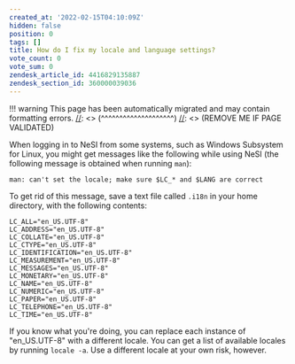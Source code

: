 ```yaml
---
created_at: '2022-02-15T04:10:09Z'
hidden: false
position: 0
tags: []
title: How do I fix my locale and language settings?
vote_count: 0
vote_sum: 0
zendesk_article_id: 4416829135887
zendesk_section_id: 360000039036
---
```




[//]: <> (REMOVE ME IF PAGE VALIDATED)
[//]: <> (vvvvvvvvvvvvvvvvvvvv)
!!! warning
    This page has been automatically migrated and may contain formatting errors.
[//]: <> (^^^^^^^^^^^^^^^^^^^^)
[//]: <> (REMOVE ME IF PAGE VALIDATED)

When logging in to NeSI from some systems, such as Windows Subsystem for
Linux, you might get messages like the following while using NeSI (the
following message is obtained when running `man`):

``` sl
man: can't set the locale; make sure $LC_* and $LANG are correct
```

To get rid of this message, save a text file called `.i18n` in your home
directory, with the following contents:

``` sl
LC_ALL="en_US.UTF-8"
LC_ADDRESS="en_US.UTF-8"
LC_COLLATE="en_US.UTF-8"
LC_CTYPE="en_US.UTF-8"
LC_IDENTIFICATION="en_US.UTF-8"
LC_MEASUREMENT="en_US.UTF-8"
LC_MESSAGES="en_US.UTF-8"
LC_MONETARY="en_US.UTF-8"
LC_NAME="en_US.UTF-8"
LC_NUMERIC="en_US.UTF-8"
LC_PAPER="en_US.UTF-8"
LC_TELEPHONE="en_US.UTF-8"
LC_TIME="en_US.UTF-8"
```

If you know what you're doing, you can replace each instance of
"en\_US.UTF-8" with a different locale. You can get a list of available
locales by running `locale -a`. Use a different locale at your own risk,
however.
